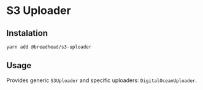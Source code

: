 # S3 Uploader

## Instalation

`yarn add @breadhead/s3-uploader`

## Usage

Provides generic `S3Uploader` and specific uploaders: `DigitalOceanUploader`.